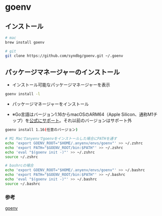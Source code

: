 # goenv

## インストール

```sh
# mac
brew install goenv

# git
git clone https://github.com/syndbg/goenv.git ~/.goenv
```

## パッケージマネージャーのインストール

- インストール可能なパッケージマネージャーを表示

```sh
goenv install -l
```

- パッケージマネージャーをインストール

- ※Go言語はバージョン1.16からmacOSのARM64（Apple Silicon、通称M1チップ）を[公式にサポート](https://go.dev/dl/)。それ以前のバージョンはサポート外

```sh
goenv install 1.16(任意のバージョン)

# M1 Macでanyenvでgoenvをインストールした場合にPATHを通す
echo 'export GOENV_ROOT="$HOME/.anyenv/envs/goenv"' >> ~/.zshrc
echo 'export PATH="$GOENV_ROOT/bin:$PATH"' >> ~/.zshrc
echo 'eval "$(goenv init -)"' >> ~/.zshrc
source ~/.zshrc

# bashrcの場合
echo 'export GOENV_ROOT="$HOME/.anyenv/envs/goenv"' >> ~/.bashrc
echo 'export PATH="$GOENV_ROOT/bin:$PATH"' >> ~/.bashrc
echo 'eval "$(goenv init -)"' >> ~/.bashrc
source ~/.bashrc
```

### 参考

[goenv](https://tech.librastudio.co.jp/entry/2021/07/23/153304)
